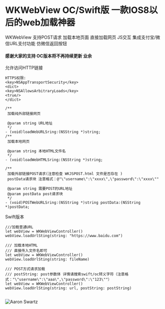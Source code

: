 # WKWebView OC/Swift版 一款IOS8以后的web加载神器
WKWebView 支持POST请求 加载本地页面 直接加载网页 JS交互 集成支付宝/微信URL支付功能  仿微信返回按钮

#### 感谢大家的支持 OC版本将不再持续更新  业余
允许访问HTTP链接
```
HTTPS权限:
<key>NSAppTransportSecurity</key>
<dict>
<key>NSAllowsArbitraryLoads</key>
<true/>
</dict>
```
```
/**
 加载纯外部链接网页

 @param string URL地址
 */
- (void)loadWebURLSring:(NSString *)string;
/**
 加载本地网页
 
 @param string 本地HTML文件名
 */
- (void)loadWebHTMLSring:(NSString *)string;

/**
 加载外部链接POST请求(注意检查 WKJSPOST.html 文件是否存在 )
 postData请求块 注意格式：@"\"username\":\"xxxx\",\"password\":\"xxxx\""
 
 @param string 需要POST的URL地址
 @param postData post请求块
 */
- (void)POSTWebURLSring:(NSString *)string postData:(NSString *)postData;
```

Swift版本
```
///加载普通URL
let webView = WKWebViewController()
webView.loadUrlSting(string: "https://www.baidu.com")

/// 加载本地HTML
/// 直接传入文件名即可
let webView = WKWebViewController()
webView.loadUrlSting(string: fileName)

/// POST方式请求加载
/// postString: post参数体 详情请搜索swift/oc转义字符（注意格式："\"username\":\"aaa\",\"password\":\"123\""）
let webView = WKWebViewController()
webView.loadUrlSting(string: url, postString: postString)


```

![Aaron Swartz](https://github.com/XFIOSXiaoFeng/WKWebView/blob/master/testimage.gif)


